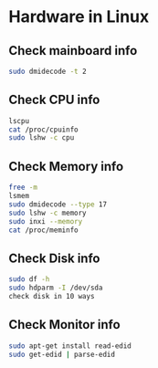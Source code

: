 # Hardware in Linux

## Check mainboard info

```bash
sudo dmidecode -t 2
```

## Check CPU info

```bash
lscpu
cat /proc/cpuinfo
sudo lshw -c cpu
```

## Check Memory info

```bash
free -m
lsmem
sudo dmidecode --type 17
sudo lshw -c memory
sudo inxi --memory
cat /proc/meminfo
```

## Check Disk info

```bash
sudo df -h
sudo hdparm -I /dev/sda
check disk in 10 ways
```

## Check Monitor info

```bash
sudo apt-get install read-edid
sudo get-edid | parse-edid
```

